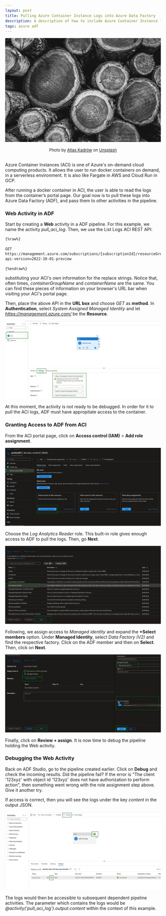 ```yaml
---
layout: post
title: Pulling Azure Container Instance Logs into Azure Data Factory
description: A description of how to include Azure Container Instance logs into your Data Factory pipeline.
tags: azure adf
---
```


![](/asset/screenshot/2023-01-05-pulling-logs-aci-img01.jpg)
<font size="-1"><center><span>Photo by <a href="https://unsplash.com/@atlaskadrow?utm_source=unsplash&utm_medium=referral&utm_content=creditCopyText">Atlas Kadrów</a> on <a href="https://unsplash.com/photos/Cj5LEl85meM?utm_source=unsplash&utm_medium=referral&utm_content=creditCopyText">Unsplash</a>
 </span></center></font>
<br>


Azure Container Instances (ACI) is one of Azure's on-demand cloud computing products. It allows the user to run docker containers on demand, in a serverless environment. It is also like Fargate in AWS and Cloud Run in GCP.

After running a docker container in ACI, the user is able to read the logs from the container’s portal page. Our goal now is to pull these logs into Azure Data Factory (ADF), and pass them to other activities in the pipeline.

### Web Activity in ADF

Start by creating a **Web** activity in a ADF pipeline. For this example, we name the activity *pull_aci_log*. Then, we use the List Logs ACI REST API:

    {%raw%}

    GET https://management.azure.com/subscriptions/{subscriptionId}/resourceGroups/{resourceGroupName}/providers/Microsoft.ContainerInstance/containerGroups/{containerGroupName}/containers/{containerName}/logs?api-version=2022-10-01-preview

    {%endraw%}

substituting your ACI's own information for the replace strings. Notice that, often times, *containerGroupName* and *containerName* are the same. You can find these pieces of information on your browser's URL bar when visiting your ACI's portal page.

Then, place the above API in the **URL box** and choose *GET* as **method**. In **Authentication**, select *System Assigned Managed Identity* and let *https://management.azure.com/* be the **Resource**.

![2023-01-05-pulling-logs-aci-img02](/asset/screenshot/2023-01-05-pulling-logs-aci-img02.jpg)


At this moment, the activity is not ready to be debugged. In order for it to pull the ACI logs, ADF must have appropitate access to the container.

### Granting Access to ADF from ACI

From the ACI portal page, click on **Access control (IAM)** > **Add role assignment**. 

![2023-01-05-pulling-logs-aci-img03](/asset/screenshot/2023-01-05-pulling-logs-aci-img03.jpg)

Choose the *Log Analytics Reader* role. This built-in role gives enough access to ADF to pull the logs. Then, go **Next**.

![2023-01-05-pulling-logs-aci-img04](/asset/screenshot/2023-01-05-pulling-logs-aci-img04.jpg)

Following, we assign access to *Managed identity* and expand the **+Select members** option. Under **Managed Identity**, select *Data Factory (V2)* and find the respective factory. Click on the ADF member and then on **Select**. Then, click on **Next**.

![2023-01-05-pulling-logs-aci-img05](/asset/screenshot/2023-01-05-pulling-logs-aci-img05.jpg)

Finally, click on **Review + assign**. It is now time to debug the pipeline holding the Web activity.

### Debugging the Web Activity


Back on ADF Studio, go to the pipeline created earlier. Click on **Debug** and check the incoming results. Did the pipeline fail? If the error is "The client '123xyz' with object id '123xyz' does not have authorization to perform action", then something went wrong with the role assignment step above. Give it another try. 

If access is correct, then you will see the logs under the key *content* in the output JSON.

![2023-01-05-pulling-logs-aci-img06](/asset/screenshot/2023-01-05-pulling-logs-aci-img06.jpg)

The logs would then be accessible to subsequent dependent pipeline activities. The parameter which contains the logs would be *@activity('pull_aci_log').output.content* within the context of this example.

